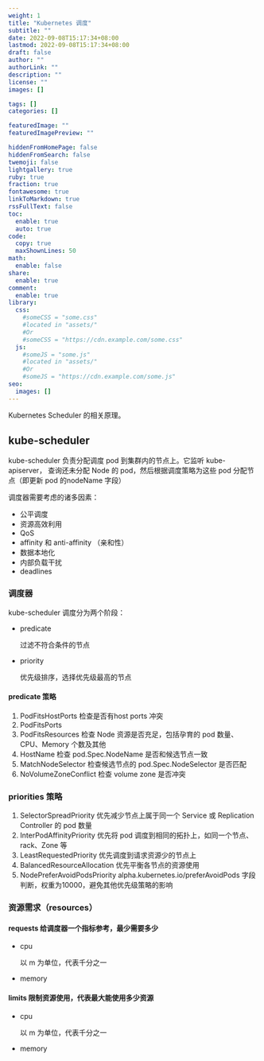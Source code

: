 ```yaml
---
weight: 1
title: "Kubernetes 调度"
subtitle: ""
date: 2022-09-08T15:17:34+08:00
lastmod: 2022-09-08T15:17:34+08:00
draft: false
author: ""
authorLink: ""
description: ""
license: ""
images: []

tags: []
categories: []

featuredImage: ""
featuredImagePreview: ""

hiddenFromHomePage: false
hiddenFromSearch: false
twemoji: false
lightgallery: true
ruby: true
fraction: true
fontawesome: true
linkToMarkdown: true
rssFullText: false
toc:
  enable: true
  auto: true
code:
  copy: true
  maxShownLines: 50
math:
  enable: false
share:
  enable: true
comment:
  enable: true
library:
  css:
    #someCSS = "some.css"
    #located in "assets/"
    #Or
    #someCSS = "https://cdn.example.com/some.css"
  js:
    #someJS = "some.js"
    #located in "assets/"
    #Or
    #someJS = "https://cdn.example.com/some.js"
seo:
  images: []
---
```




Kubernetes Scheduler 的相关原理。

<!--more-->

## kube-scheduler

kube-scheduler 负责分配调度 pod 到集群内的节点上。它监听 kube-apiserver， 查询还未分配 Node 的 pod，然后根据调度策略为这些 pod 分配节点（即更新 pod 的nodeName 字段）

调度器需要考虑的诸多因素：

- 公平调度
- 资源高效利用
- QoS
- affinity 和 anti-affinity （亲和性）
- 数据本地化
- 内部负载干扰
- deadlines



### 调度器

kube-scheduler 调度分为两个阶段：

- predicate

  过滤不符合条件的节点

- priority

  优先级排序，选择优先级最高的节点



#### predicate 策略

1. PodFitsHostPorts 检查是否有host ports 冲突
2. PodFitsPorts
3. PodFitsResources 检查 Node 资源是否充足，包括孕育的 pod 数量、CPU、Memory 个数及其他
4. HostName 检查 pod.Spec.NodeName 是否和候选节点一致
5. MatchNodeSelector 检查候选节点的 pod.Spec.NodeSelector 是否匹配
6. NoVolumeZoneConflict 检查 volume zone 是否冲突



### priorities 策略

1. SelectorSpreadPriority 优先减少节点上属于同一个 Service 或 Replication Controller 的 pod 数量
2. InterPodAffinityPriority 优先将 pod 调度到相同的拓扑上，如同一个节点、rack、Zone 等
3. LeastRequestedPriority 优先调度到请求资源少的节点上
4. BalancedResourceAllocation 优先平衡各节点的资源使用
5. NodePreferAvoidPodsPriority alpha.kubernetes.io/preferAvoidPods 字段判断，权重为10000，避免其他优先级策略的影响



### 资源需求（resources）

#### requests 给调度器一个指标参考，最少需要多少

- cpu

  以 m 为单位，代表千分之一

- memory

#### limits 限制资源使用，代表最大能使用多少资源

- cpu

  以 m 为单位，代表千分之一

- memory
